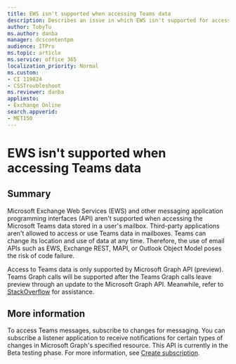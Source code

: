 ```yaml
---
title: EWS isn't supported when accessing Teams data
description: Describes an issue in which EWS isn't supported for accessing Teams data. It is only supported by using Microsoft Graph API. 
author: TobyTu
ms.author: danba
manager: dcscontentpm
audience: ITPro 
ms.topic: article 
ms.service: office 365
localization_priority: Normal
ms.custom: 
- CI 119824
- CSSTroubleshoot
ms.reviewer: danba
appliesto:
- Exchange Online
search.appverid: 
- MET150
---
```


# EWS isn't supported when accessing Teams data

## Summary

Microsoft Exchange Web Services (EWS) and other messaging application programming interfaces (API) aren't supported when accessing the Microsoft Teams data stored in a user's mailbox. Third-party applications aren't allowed to access or use Teams data in mailboxes. Teams can change its location and use of data at any time. Therefore, the use of email APIs such as EWS, Exchange REST, MAPI, or Outlook Object Model poses the risk of code failure.

Access to Teams data is only supported by Microsoft Graph API (preview). Teams Graph calls will be supported after the Teams Graph calls leave preview through an update to the Microsoft Graph API. Meanwhile, refer to [StackOverflow](https://stackoverflow.com/) for assistance.

## More information

To access Teams messages, subscribe to changes for messaging. You can subscribe a listener application to receive notifications for certain types of changes in Microsoft Graph's specified resource. This API is currently in the Beta testing phase. For more information, see [Create subscription](https://docs.microsoft.com/graph/api/subscription-post-subscriptions?view=graph-rest-beta&tabs=http).
